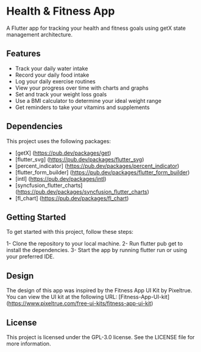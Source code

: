 # Health & Fitness App

A Flutter app for tracking your health and fitness goals using getX state management architecture.

## Features

- Track your daily water intake
- Record your daily food intake
- Log your daily exercise routines
- View your progress over time with charts and graphs
- Set and track your weight loss goals
- Use a BMI calculator to determine your ideal weight range
- Get reminders to take your vitamins and supplements

## Dependencies

This project uses the following packages:

- [getX] (https://pub.dev/packages/get)
- [flutter_svg] (https://pub.dev/packages/flutter_svg)
- [percent_indicator] (https://pub.dev/packages/percent_indicator)
- [flutter_form_builder] (https://pub.dev/packages/flutter_form_builder)
- [intl] (https://pub.dev/packages/intl)
- [syncfusion_flutter_charts] (https://pub.dev/packages/syncfusion_flutter_charts)
- [fl_chart] (https://pub.dev/packages/fl_chart)

<!-- ![QR Scanner_SignIn](https://user-images.githubusercontent.com/18269506/152419142-b791e8d5-09cf-4def-a184-c7a83ed6d10f.png) -->

<!-- ![QR Scanner_Home](https://user-images.githubusercontent.com/18269506/152419134-b3e3e893-c4bf-4a44-9c97-a75b9cb72077.png)

![QR Scanner_Home-Verified](https://user-images.githubusercontent.com/18269506/152419127-7c93e2ff-57d8-40ad-b64a-d65e04804638.png)

![QR Scanner_Home-logout](https://user-images.githubusercontent.com/18269506/152419109-e4e2323d-269c-4a11-8325-ee2cb64ad006.png) -->

## Getting Started

To get started with this project, follow these steps:

1- Clone the repository to your local machine.
2- Run flutter pub get to install the dependencies.
3- Start the app by running flutter run or using your preferred IDE.

## Design

The design of this app was inspired by the Fitness App UI Kit by Pixeltrue. You can view the UI kit at the following URL: [Fitness-App-UI-kit] (https://www.pixeltrue.com/free-ui-kits/fitness-app-ui-kit)

## License

This project is licensed under the GPL-3.0 license. See the LICENSE file for more information.
